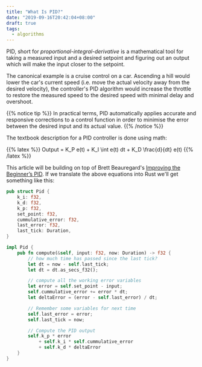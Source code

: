 ```yaml
---
title: "What Is PID?"
date: "2019-09-16T20:42:04+08:00"
draft: true
tags:
  - algorithms
---
```


PID, short for *proportional-integral-derivative* is a mathematical tool for
taking a measured input and a desired setpoint and figuring out an output which
will make the input closer to the setpoint.

The canonical example is a cruise control on a car. Ascending a hill would
lower the car's current speed (i.e. move the actual velocity away from the
desired velocity), the controller's PID algorithm would increase the throttle
to restore the measured speed to the desired speed with minimal delay and
overshoot.

{{% notice tip %}}
In practical terms, PID automatically applies accurate and responsive
corrections to a control function in order to minimise the error between the
desired input and its actual value.
{{% /notice %}}

The textbook description for a PID controller is done using math:

{{% latex %}}
Output = K_P e(t) + K_I \int e(t) dt + K_D \frac{d}{dt} e(t)
{{% /latex %}}

This article will be building on top of Brett Beauregard's 
[Improving the Beginner’s PID][intro]. If we translate the above equations into
Rust we'll get something like this:

```rust
pub struct Pid {
    k_i: f32,
    k_d: f32,
    k_p: f32,
    set_point: f32,
    cummulative_error: f32,
    last_error: f32,
    last_tick: Duration,
}

impl Pid {
    pub fn compute(&self, input: f32, now: Duration) -> f32 {
        // how much time has passed since the last tick?
        let dt = now - self.last_tick;
        let dt = dt.as_secs_f32();

        // compute all the working error variables
        let error = self.set_point - input;
        self.cummulative_error += error * dt;
        let deltaError = (error - self.last_error) / dt;

        // Remember some variables for next time
        self.last_error = error;
        self.last_tick = now;

        // Compute the PID output
        self.k_p * error
            + self.k_i * self.cummulative_error
            + self.k_d * deltaError
    }
}

```

[intro]: http://brettbeauregard.com/blog/2011/04/improving-the-beginners-pid-introduction/